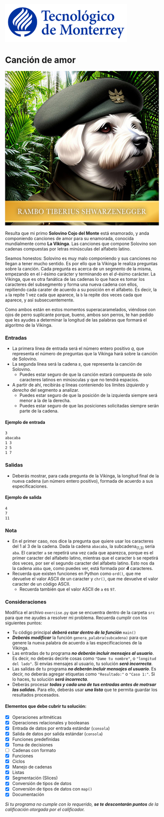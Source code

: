 ![Tec de Monterrey](../../images/logotecmty.png)
# Canción de amor

![Rambo Tiberius Shwarzenegger](../../images/RTS_Portrait_Small.png)

Resulta que mi primo **Solovino Cojo del Monte** está enamorado, y anda componiendo canciones de amor para su enamorada, conocida mundialmente como **La Vikinga**.  Las canciones que compone Solovino son cadenas compuestas por letras minúsculas del alfabeto latino.

Seamos honestos: Solovino es muy malo componiendo y sus canciones no llegan a tener mucho sentido.  Es por ello que la Vikinga le realiza preguntas sobre la canción.  Cada pregunta es acerca de un segmento de la misma, empezando en el *i*-ésimo carácter y terminando en el *d*-ésimo carácter.  La Vikinga, que es otra fanática de las cadenas lo que hace es tomar los caracteres del subsegmento y forma una nueva cadena con ellos, repitiendo cada carater de acuerdo a su posición en el alfabeto.  Es decir, la `a` la repite 1 vez cada que aparece, la `b` la repite dos veces cada que aparece, y así subsecuentemente.

Como ambos están en estos momentos superacaramelados, viéndose con ojos de perro suplicante porque, bueno, ambos son perros, te han pedido que les ayudes a determinar la longitud de las palabras que formará el algoritmo de la Vikinga.

### Entradas

- La primera línea de entrada será el número entero positivo *q*, que representa el número de preguntas que la Vikinga hará sobre la canción de Solovino.
- La segunda línea será la cadena *s*, que representa la canción de Solovino.
  - Puedes estar seguro de que la canción estará compuesta de solo caracteres latinos en minúsculas y que no tendrá espacios.
- A partir de ahí, recibirás *q* líneas conteniendo los límites *izquierdo* y *derecho* del segmento a analizar.
  - Puedes estar seguro de que la posición de la izquierda siempre será menor a la de la derecha.
  - Puedes estar seguro de que las posiciones solicitadas siempre serán parte de la cadena.

#### Ejemplo de entrada

```
3
abacaba
1 3
2 5
1 7
```

### Salidas

- Deberás mostrar, para cada pregunta de la Vikinga, la longitud final de la nueva cadena (un número entero positivo), formada de acuerdo a sus especificaciones.

#### Ejemplo de salida

```
4
7
11
```

### Nota

- En el primer caso, nos dice la pregunta que quiere usar los caracteres del 1 al 3 de la cadena.  Dada la cadena `abacaba`, la subcadena<sub>(1,3)</sub> sería `aba`. El caracter `a` se repetirá una vez cada que aparezca, porque es el primer caracter del alfabeto latino, mientras que el caracter `b` se repetirá dos veces, por ser el segundo caracter del alfabeto latino.  Esto nos da la cadena `abba` que, como puedes ver, está formada por ***4*** caracteres.
- Recuerda que existen funciones en Python como `ord()`, que me devuelve el valor ASCII de un caracter y `chr()`, que me devuelve el valor caracter de un código ASCII.
  - Recuerda también que el valor ASCII de `a` es `97`.

### Consideraciones

Modifica el archivo `exercise.py` que se encuentra dentro de la carpeta `src` para que me ayudes a resolver mi problema.  Recuerda cumplir con los siguientes puntos:

- Tu código principal ***deberá estar dentro de la función*** `main()`
- ***Deberás modificar*** la función `genera_palabra(subcadena)` para que genere la nueva palabra de acuerdo a las especificaciones de la Vikinga.
- Las entradas de tu programa ***no deberán incluir mensajes al usuario***.  Es decir, no deberás decirle cosas como `"Dame tu nombre"`, o `"longitud del lado"`.  Si envías mensajes al usuario, tu solución ***será incorrecta***.
- Las salidas de tu programa ***no deberán incluir mensajes al usuario***.  Es decir, no deberás agregar etiquetas como `"Resultado:"` o `"Caso 1:"`.  Si lo haces, tu solución ***será incorrecta***.
- Deberás procesar ***todas y cada una de tus entradas antes de motrsar las salidas.***  Para ello, deberás usar ***una lista*** que te permita guardar los resultados procesados.

#### Elementos que debe cubrir tu solución:

- [x] Operaciones aritméticas
- [x] Operaciones relacionales y booleanas
- [x] Entrada de datos por entrada estándar (`consola`)
- [x] Salida de datos por salida estándar (`consola`)
- [x] Funciones predefinidas
- [x] Toma de decisiones
- [ ] Cadenas con formato
- [x] Funciones
- [x] Ciclos
- [x] Manejo de cadenas
- [x] Listas
- [x] Segmentación (Slices)
- [x] Conversión de tipos de datos
- [x] Conversiòn de tipos de datos con `map()`
- [x] Documentación

*Si tu programa no cumple con lo requerido, **se te descontarán puntos** de la calificación otorgada por el calificador.*
